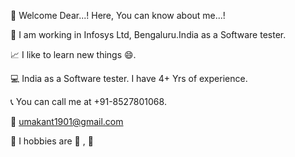 

:pray: Welcome Dear...! Here, You can know about me...!

:office: I am working in Infosys Ltd, Bengaluru.India as a Software tester.

:chart_with_upwards_trend: I like to learn new things :smile:.

:computer: India as a Software tester. I have 4+ Yrs of experience.

:telephone_receiver: You can call me at +91-8527801068.

:email: umakant1901@gmail.com

:triangular_flag_on_post: I hobbies are :bicyclist: , :book:


